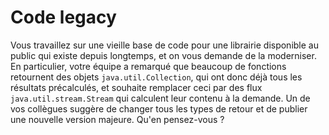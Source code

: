 # Code legacy

Vous travaillez sur une vieille base de code pour une librairie disponible au public
qui existe depuis longtemps, et on vous demande de la moderniser.
En particulier, votre équipe a remarqué que beaucoup de fonctions retournent des objets
`java.util.Collection`, qui ont donc déjà tous les résultats précalculés,
et souhaite remplacer ceci par des flux `java.util.stream.Stream` qui calculent leur contenu à la demande.
Un de vos collègues suggère de changer tous les types de retour et de publier une nouvelle version majeure.
Qu'en pensez-vous ?
